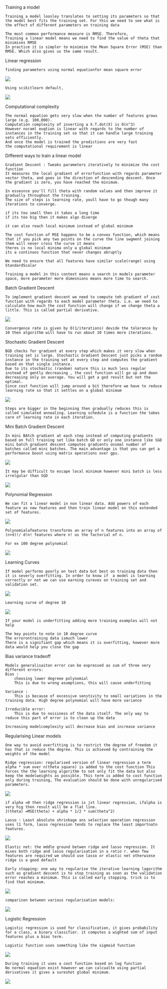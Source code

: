 Training a model

    Training a model loosley translates to setting its parameters so that the model best fits the training set. For this we need to see what is the effect of different parameters on training data
    
    The most common performance measure is RMSE. Therefore,
    Training a linear model means we need to find the value of theta that minimises RMSE
    In practice it is simpler to minimise the Mean Square Error (MSE) than RMSE. Which also gives us the same result.
    
Linear regression
    
    finding parameters using normal equationfor mean square error
    
   ![](lin_reg.png)
    
    Using scikitlearn default,
    
   ![](lin_reg_1.png)
    
Computational complexity

    The normal equation gets very slow when the number of features grows large (e.g. 100,000).
    Computation complexity of inverting a X.T.dot(X) is O(n^3)
    However noraml euqtion is linear with regards to the number of instances in the training set so that it can handle large training sets efficiently.
    And once the model is trained the predictions are very fast
    the computational requirement is linear

Different ways to train a linear model

    Gradient Descent : Tweaks parameters iteratively to minimize the cost function
    It measures the local gradient of errorfunction with regards parameter vector theta, and goes in the direction of descending descent. Once the gradient is zero, you have reached the minimum.
    
    In essesnce you'll fill theta with random values and then improve it gradually throughout the training.
    The size of steps is learning rate, youll have to go though many iterations to converge.
    
    if its too small then it takes a long time
    if its too big then it makes algo diverge
    
    it can also reach local minimum instead of global minimum
    
    The cost function of MSE happens to be a convex function, which means that if you pick any two points on the curve the line swgment joining them will never cross the curve it means 
    theres is no local minima only a global minimum
    its a continuos function that never changes abruptly
    
    We need to ensure that all features have similar scale(range) using StandardScalar
    
    Training a model in this context means a search in models parameter space, more parameter more dimesnions means more time to search.
    
Batch Gradient Descent

    To implement gradient descent we need to compute teh gradient of cost function with regards to each model parameter theta. i.e. we need to calculate how much the cost function will change if we change theta a little. This is called partial derivative.
   ![](bgd.png)
   
    Convergence rate is given by O(1/iterations) devide the tolerance by 10 then algorithm will have to run about 10 times more iterations.
    
Stochastic Gradient Descent

    BGD checks for gradient at every step which makes it very slow when training set is large. Stochastic Gradient Descent just picks a random instance in the training set at every step and computes the gradient based on that single instance. 
    Due to its stochastic (random) nature this is much less regular instead of gently decreasing , the cost function will go up and doen decreasing only on average. You will get a god result but not the optimal.
    Since cost function will jump around a bit therefore we have to reduce learning rate so that it settles on a global minimum
   ![](sgd.png)
   
    Steps are bigger in the beginning then gradually reduces this is called simulated annealing. Learning schedule is a function the takes care of learning rate in each iteration.

Mini Batch Gradient Descent

    In mini BAtch gradient at each step instead of computing gradients based on full training set like batch GD or only one instance like SGD mini batch gradient descent computes gradients onsmal number of batches called mini batches. The main advantage is that you can get a performance boost using matrix operations over gpu.
   ![](mgd.png)
    
    It may be difficult to escape local minimum however mini batch is less irrelgular than SGD

![](comp_gd.png)

Polynomial Regression

    We can fit a linear model in non linear data. Add powers of each feature as new features and then train linear model on this extended set of features.
   ![](polynomial.png)
    
    Polynomialafeatures transforms an array of n features into an array of (n+d)!/ d!n! features where n! us the factorial of n.
    
    For ex 100 degree polynomial
   ![](100_degree_polynomial.png)
    
Learning Curves

    If model performs poorly on test data but best on training data then it is severly overfitting. In order to know if  a model is learning correctly or not we can use earning cureves on training set and validation set.
    
   ![](learning_curve.png)
   
    Learning curve of degree 10
   ![](learning_curve_degree_10.png)
   
    If your model is underfitting adding more training examples will not help

    The key points to note in 10 degree curve
    The errorontraining data ismuch lower
    There is a signifiant gap which means it is overfitting, however more data would help you close the gap
    
Bias variance tradeoff

    Models generalisaiton error can be expressed as sum of three very different errors:
    Bias : 
        choosing lower degreee polynomial
        This is due to wrong asumptions, this will cause underfitting
    
    Variance : 
        This is because of excessive senstivity to small variations in the training data. High degree polynomial will have more variance
    
    Irreducible error:
        This is due to noisiness of the data itself. The only way to reduce this part of error is to clean up the data
        
    Increasing modelcomplexity will decrease bias and increase variance
    
Regularising Linear models

    One way to avoid overfitting is to restrict the degree of freedom it has that is reduce the degree. This is achieved by contraining the weights of the model
    
    Ridge regression: regularised version of linear regression a term alpha * sum over n(theta square) is added to the cost function This forces the the learning algorithm to not only fit the data but also keep the modelweights as possible. This term is added to cost function only during training, The evaluation should be done with unregularised parameters.
    
   ![](ridge_reg.png)
    
    if alpha =0 then ridge regression is jst linear regression, ifalpha is very hig then result will be a flat line.
    J(theta) =MSE(theta) + alpha * 1/2 * sum(theta^2)
    
    Lasso : Least absolute shrinkage ans selection operation regression uses l1 form, lasso regression tends to replace the least importnatn features.
   ![](lasso_reg.png)
    
    Elastic net: the mddle ground betwen ridge and lasso regression. It mixes both ridge and lasso regularisation in a ratio r. when few features are required we should use lasso or elastic net otherwiese ridge is a good default
    
    Early stopping: one way to regularise the iterative learning lagorithm such as gradient descent is to stop training as soon as the validation error reaches a minimum. This is called early stopping. trick is to find that minimum.
   ![](early_stopping.png)
   
    comparison between various regularisation models:
   ![](reg_compare.png)

Logistic Regression

    Logistic regression is used for classification, it gives probability for a class, a binary classifier. it computes a wighted sum of input features plus a bias term.
    
    Logistic function uses something like the sigmoid function
   ![](sigmoid.png)
   
    During training it uses a cost function based on log function
    No normal equation exist however we can calcualte using partial derivatives it gives a sureshot global minimum.
   ![](cost_log.png)
    
    